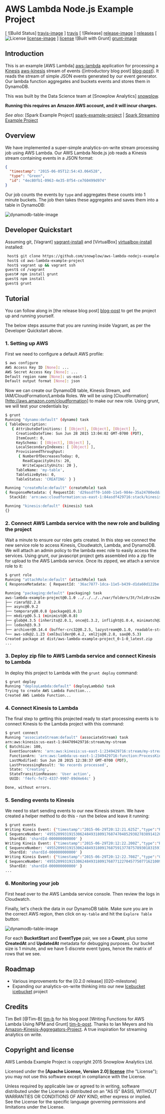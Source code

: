 # AWS Lambda Node.js Example Project

[ ![Build Status] [travis-image] ] [travis]  [ ![Release] [release-image] ] [releases] [ ![License] [license-image] ] [license]
![Built with Grunt] [grunt-image]

## Introduction

This is an example [AWS Lambda] [aws-lambda] application for processing a [Kinesis] [aws-kinesis] stream of events ([introductory blog post] [blog-post]). It reads the stream of simple JSON events generated by our event generator. Our lambda function aggregates and buckets events and stores them in DynamoDB.


This was built by the Data Science team at [Snowplow Analytics] [snowplow].

**Running this requires an Amazon AWS account, and it will incur charges.**

_See also:_ [Spark Example Project] [spark-example-project] | [Spark Streaming Example Project][spark-streaming-example-project]


## Overview

We have implemented a super-simple analytics-on-write stream processing job using AWS Lambda. Our AWS Lambda Node.js job reads a Kinesis stream containing events in a JSON format:

```json
{
  "timestamp": "2015-06-05T12:54:43.064528",
  "type": "Green",
  "id": "4ec80fb1-0963-4e35-8f54-ce760499d974"
}
```

Our job counts the events by `type` and aggregates these counts into 1 minute buckets. The job then takes these aggregates and saves them into a table in DynamoDB:

![dynamodb-table-image][dynamodb-table-image]

## Developer Quickstart

Assuming git, [Vagrant] [vagrant-install] and [VirtualBox] [virtualbox-install] installed:

```bash
 host$ git clone https://github.com/snowplow/aws-lambda-nodejs-example-project.git
 host$ cd aws-lambda-example-project
 host$ vagrant up && vagrant ssh
guest$ cd /vagrant
guest# npm install grunt
guest$ npm install
guest$ grunt
```

## Tutorial

You can follow along in [the release blog post] [blog-post] to get the project up and running yourself.

The below steps assume that you are running inside Vagrant, as per the Developer Quickstart above.

### 1. Setting up AWS

First we need to configure a default AWS profile:

```bash
$ aws configure
AWS Access Key ID [None]: ...
AWS Secret Access Key [None]: ...
Default region name [None]: us-east-1
Default output format [None]: json
```

Now we can create our DynamoDB table, Kinesis Stream, and IAM/CloudFormation/Lambda Roles. We will be using [Cloudformation] [http://aws.amazon.com/cloudformation] to make our new role. Using grunt, we will test your credentials by:

```bash
$ grunt
Running "dynamo:default" (dynamo) task
{ TableDescription:
   { AttributeDefinitions: [ [Object], [Object], [Object] ],
     CreationDateTime: Sun Jun 28 2015 13:04:02 GMT-0700 (PDT),
     ItemCount: 0,
     KeySchema: [ [Object], [Object] ],
     LocalSecondaryIndexes: [ [Object] ],
     ProvisionedThroughput:
      { NumberOfDecreasesToday: 0,
        ReadCapacityUnits: 20,
        WriteCapacityUnits: 20 },
     TableName: 'my-table',
     TableSizeBytes: 0,
     TableStatus: 'CREATING' } }

Running "createRole:default" (createRole) task
{ ResponseMetadata: { RequestId: 'd29asdff0-1dd0-11e5-984e-35a24700edda' },
  StackId: 'arn:aws:cloudformation:us-east-1:84asdf429716:stack/kinesisDynamo/d2af8730-1dd0-11e5-854a-50d5017c76e0' }

Running "kinesis:default" (kinesis) task
{}

```

### 2. Connect AWS Lambda service with the new role and building the project

Wait a minute to ensure our roles gets created. In this step we connect the new service role to access Kinesis, Cloudwatch, Lambda, and DynamoDB. We will attach an admin policy to the lambda exec role to easily access the services. Using grunt, our javascript project gets assembled into a zip file for upload to the AWS Lambda service. Once its zipped, we attach a service role to it:

```bash
$ grunt role
Running "attachRole:default" (attachRole) task
{ ResponseMetadata: { RequestId: '36ac7877-1dca-11e5-b439-d1da60d122be' } }

Running "packaging:default" (packaging) task
aws-lambda-example-project@0.1.0 ../../../../var/folders/3t/7nlz8rzs2mq5fg_sf3x4j7_m0000gn/T/1435519004662.0046/node_modules/aws-lambda-example-project
├── rimraf@2.2.8
├── async@0.9.2
├── temporary@0.0.8 (package@1.0.1)
├── mkdirp@0.5.1 (minimist@0.0.8)
├── glob@4.3.5 (inherits@2.0.1, once@1.3.2, inflight@1.0.4, minimatch@2.0.8)
├── lodash@3.9.3
├── archiver@0.14.4 (buffer-crc32@0.2.5, lazystream@0.1.0, readable-stream@1.0.33, tar-stream@1.1.5, zip-stream@0.5.2, lodash@3.2.0)
└── aws-sdk@2.1.23 (xmlbuilder@0.4.2, xml2js@0.2.8, sax@0.5.3)
Created package at dist/aws-lambda-example-project_0-1-0_latest.zip
...
```


### 3. Deploy zip file to AWS Lambda service and connect Kinesis to Lambda

In deploy this project to Lambda with the `grunt deploy` command:

```bash
$ grunt deploy
Running "deployLambda:default" (deployLambda) task
Trying to create AWS Lambda Function...
Created AWS Lambda Function...
```

### 4. Connect Kinesis to Lambda

The final step to getting this projected ready to start processing events is to connect Kinesis to the Lambda project with this command:

```bash
$ grunt connect
Running "associateStream:default" (associateStream) task
arn:aws:kinesis:us-east-1:844709429716:stream/my-stream
{ BatchSize: 100,
  EventSourceArn: 'arn:aws:kinesis:us-east-1:2349429716:stream/my-stream',
  FunctionArn: 'arn:aws:lambda:us-east-1:2349429716:function:ProcessKinesisRecordsDynamo',
  LastModified: Sun Jun 28 2015 12:38:37 GMT-0700 (PDT),
  LastProcessingResult: 'No records processed',
  State: 'Creating',
  StateTransitionReason: 'User action',
  UUID: 'f4efc-fe72-4337-9907-89d4e64c' }

Done, without errors.
```


### 5. Sending events to Kinesis

We need to start sending events to our new Kinesis stream. We have created a helper method to do this - run the below and leave it running: 

```bash
$ grunt events
Writing Kineis Event: {"timestamp":"2015-06-29T20:12:21.625Z","type":"Red"}
{ SequenceNumber: '49552099319153062484931809176874704852938278389141209090',
  ShardId: 'shardId-000000000000' }
Writing Kineis Event: {"timestamp":"2015-06-29T20:12:22.200Z","type":"Red"}
{ SequenceNumber: '49552099319153062484931809176875913778757893018315915266',
  ShardId: 'shardId-000000000000' }
Writing Kineis Event: {"timestamp":"2015-06-29T20:12:22.708Z","type":"Green"}
{ SequenceNumber: '49552099319153062484931809176877122704577507716210098178',
  ShardId: 'shardId-000000000000' }
...
```


### 6. Monitoring your job

First head over to the AWS Lambda service console. Then review the logs in Cloudwatch.

Finally, let's check the data in our DynamoDB table. Make sure you are in the correct AWS region, then click on `my-table` and hit the `Explore Table` button:

![dynamodb-table-image][dynamodb-table-image]

For each **BucketStart** and **EventType** pair, we see a **Count**, plus some **CreatedAt** and **UpdatedAt** metadata for debugging purposes. Our bucket size is 1 minute, and we have 5 discrete event types, hence the matrix of rows that we see.

## Roadmap

* Various improvements for the [0.2.0 release] [020-milestone]
* Expanding our analytics-on-write thinking into our new [Icebucket] [icebucket] project


## Credits

Tim Bell [@Tim-B] [tim-b] for his blog post [Writing Functions for AWS Lambda Using NPM and Grunt] [tim-b-post]. Thanks to Ian Meyers and his 
[Amazon-Kinesis-Aggregators-Project][amazon-kinesis-aggregators].  A true inspiration for streaming analytics on write.

## Copyright and license

AWS Lambda Example Project is copyright 2015 Snowplow Analytics Ltd.

Licensed under the **[Apache License, Version 2.0] [license]** (the "License");
you may not use this software except in compliance with the License.

Unless required by applicable law or agreed to in writing, software
distributed under the License is distributed on an "AS IS" BASIS,
WITHOUT WARRANTIES OR CONDITIONS OF ANY KIND, either express or implied.
See the License for the specific language governing permissions and
limitations under the License.

[travis]: https://travis-ci.org/snowplow/spark-streaming-example-project
[travis-image]: https://travis-ci.org/snowplow/spark-streaming-example-project.png?branch=master
[license-image]: http://img.shields.io/badge/license-Apache--2-blue.svg?style=flat
[license]: http://www.apache.org/licenses/LICENSE-2.0
[release-image]: http://img.shields.io/badge/release-0.1.0-blue.svg?style=flat
[releases]: https://github.com/snowplow/spark-streaming-example-project/releases

[amazon-kinesis-aggregators]: https://github.com/awslabs/amazon-kinesis-aggregators
[aws-lambda]: http://aws.amazon.com/lambda/
[aws-kinesis]: http://aws.amazon.com/kinesis/
[kinesis-example-producer]: https://github.com/snowplow/kinesis-example-scala-consumer
[vagrant-install]: http://docs.vagrantup.com/v2/installation/index.html
[virtualbox-install]: https://www.virtualbox.org/wiki/Downloads
[snowplow-kinesis]: https://github.com/snowplow/snowplow/wiki/Install-Scala-Kinesis-Enrich
[tim-b]: https://github.com/Tim-B
[tim-b-post]: http://hipsterdevblog.com/blog/2014/12/07/writing-functions-for-aws-lambda-using-npm-and-grunt/
[grunt-aws-lambda]: https://github.com/Tim-B/grunt-aws-lambda
[blog-post]: http://snowplowanalytics.com/blog/2015/06/10/spark-streaming-example-project-0.1.0-released/
[dynamodb-table-image]: /docs/dynamodb-table-image.png?raw=true
[spark-streaming]: https://spark.apache.org/streaming/
[kinesis]: http://aws.amazon.com/kinesis
[dynamodb]: http://aws.amazon.com/dynamodb
[snowplow]: http://snowplowanalytics.com
[icebucket]: https://github.com/snowplow/icebucket
[aws-lambda]: http://aws.amazon.com/lambda
[vagrant-install]: http://docs.vagrantup.com/v2/installation/index.html
[virtualbox-install]: https://www.virtualbox.org/wiki/Downloads
[spark-example-project]: https://github.com/snowplow/spark-example-project
[spark-streaming-example-project]: https://github.com/snowplow/spark-streaming-example-project
[grunt-image]: https://cdn.gruntjs.com/builtwith.png


[license]: http://www.apache.org/licenses/LICENSE-2.
